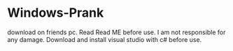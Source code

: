 # Windows-Prank
download on friends pc. Read Read ME before use. I am not responsible for any damage. Download and install visual  studio with c# before use.
